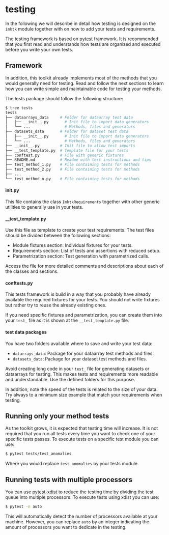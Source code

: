 # testing
In the following we will describe in detail how testing is designed on the 
`imktk` module together with on how to add your tests and requirements.

The testing framework is based on [pytest](https://docs.pytest.org) framework.
It is recommended that you first read and understands how tests are organized
and executed before you write your own tests.


## Framework
In addition, this toolkit already implements most of the methods that you
would generally need for testing. Read and follow the next sections to
learn how you can write simple and maintainable code for testing your methods.

The tests package should follow the following structure:
```bash
$ tree tests
tests
├── dataarrays_data     # Folder for dataarray test data
│   ├── __init__.py       # Init file to import data generators
│   └── ...               # Methods, files and generators
├── datasets_data       # Folder for dataset test data
│   ├── __init__.py       # Init file to import data generators
│   └── ...               # Methods, files and generators
├── __init__.py         # Init file to allow test imports
├── __test_template.py  # Template file for your tests
├── conftest.py         # File with generic fixtures 
├── README.md           # Readme with test instructions and tips
├── test_method_1.py    # File containing tests for methods
├── test_method_2.py    # File containing tests for methods
├── ...
└── test_method_n.py    # File containing tests for methods
```

#### __init__.py
This file contains the class `ImktkRequirements` together with other generic
utilities to generally use in your tests.

#### __test_template.py
Use this file as template to create your test requirements. The test files
should be divided between the following sections:

 - Module fixtures section: Individual fixtures for your tests.
 - Requirements section: List of tests and assertions with reduced setup.
 - Parametrization section: Test generation with parametrized calls.  

Access the file for more detailed comments and descriptions about each of
the classes and sections.

#### conftests.py
This tests framework is build in a way that you probably have already available
the required fixtures for your tests. You should not write fixtures but rather
try to reuse the already existing ones.

If you need specific fixtures and parametrization, you can create them into
your `test_` file as it is shown at the `__test_template.py` file.

#### test data packages
You have two folders available where to save and write your test data:

 - `datarrays_data`: Package for your dataarray test methods and files.
 - `datasets_data`: Package for your dataset test methods and files.

Avoid creating long code in your `test_` file for generating datasets
or dataarrays for testing. This makes tests and requirements more readable
and understandable. Use the defined folders for this purpose.

In addition, note the speed of the tests is related to the size of your
data. Try always to a minimum size example that match your requirements
when testing.


## Running only your method tests
As the toolkit grows, it is expected that testing time will increase.
It is not required that you run all tests every time you want to check
one of your specific tests passes. To execute tests on a specific test
module you can use:
```bash
$ pytest tests/test_anomalies
```
Where you would replace `test_anomalies` by your tests module.


## Running tests with multiple processors
You can use [pytest-xdist ](https://pypi.org/project/pytest-xdist) to
reduce the testing time by dividing the test queue into multiple processors.
To execute tests using xdist you can use:
```bash
$ pytest -n auto
```
This will automatically detect the number of processors available at your
machine. However, you can replace `auto` by an integer indicating the
amount of processors you want to dedicate in the testing.
